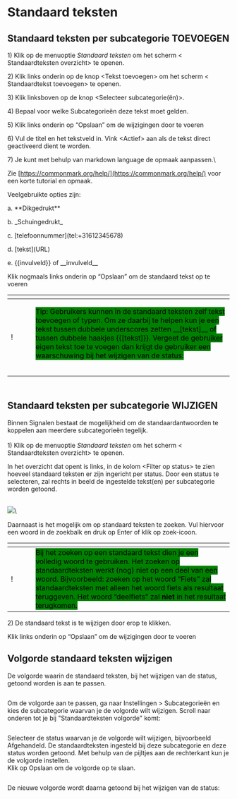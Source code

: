 # Standaard teksten

## **Standaard teksten per subcategorie TOEVOEGEN**

1\)      Klik op de menuoptie _Standaard teksten_ om het scherm < Standaardteksten overzicht> te openen.

2\)      Klik links onderin op de knop \<Tekst toevoegen> om het scherm < Standaardtekst toevoegen> te openen.

3\)      Klik linksboven op de knop \<Selecteer subcategorie(ën)>.

4\)      Bepaal voor welke Subcategorieën deze tekst moet gelden.

5\)      Klik links onderin op “Opslaan” om de wijzigingen door te voeren

6\)      Vul de titel en het tekstveld in. Vink \<Actief> aan als de tekst direct geactiveerd dient te worden.

7\)      Je kunt met behulp van markdown language de opmaak aanpassen.\


Zie [https://commonmark.org/help/](https://commonmark.org/help/) voor een korte tutorial en opmaak.

Veelgebruikte opties zijn:

a.      \*\*Dikgedrukt\*\*

b.      \_Schuingedrukt\_

c.       \[telefoonnummer]\(tel:+31612345678)

d.      \[tekst]\(URL)

e.      \{{invulveld\}} of \_\_invulveld\_\_

Klik nogmaals links onderin op “Opslaan” om de standaard tekst op te voeren

<table data-header-hidden><thead><tr><th width="40"></th><th></th></tr></thead><tbody><tr><td>!</td><td><p><mark style="background-color:green;">Tip: Gebruikers kunnen in de standaard teksten zelf tekst toevoegen of typen. Om ze daarbij te helpen kun je een tekst tussen dubbele underscores zetten __[tekst]__ of tussen dubbele haakjes {{[tekst]}}. Vergeet de gebruiker eigen tekst toe te voegen dan krijgt de gebruiker een waarschuwing bij het wijzigen van de status:</mark></p><p><img src=".gitbook/assets/image (79).png" alt="" data-size="original"></p></td></tr></tbody></table>

\
**Standaard teksten per subcategorie WIJZIGEN**
-----------------------------------------------

Binnen Signalen bestaat de mogelijkheid om de standaardantwoorden te koppelen aan meerdere subcategorieën tegelijk.\
\
1\)      Klik op de menuoptie _Standaard teksten_ om het scherm < Standaardteksten overzicht> te openen.

In het overzicht dat opent is links, in de kolom \<Filter op status> te zien hoeveel standaard teksten er zijn ingericht per status. Door een status te selecteren, zal rechts in beeld de ingestelde tekst(en) per subcategorie worden getoond.

\
![](<.gitbook/assets/image (80).png>)\


Daarnaast is het mogelijk om op standaard teksten te zoeken. Vul hiervoor een woord in de zoekbalk en druk op Enter of klik op zoek-icoon.

<table data-header-hidden><thead><tr><th width="40"></th><th></th></tr></thead><tbody><tr><td>!</td><td><mark style="background-color:green;">Bij het zoeken op een standaard tekst dien je een volledig woord te gebruiken. Het zoeken op standaardteksten werkt (nog) niet op een deel van een woord. Bijvoorbeeld: zoeken op het woord “Fiets” zal standaardteksten met alleen het woord fiets als resultaat teruggeven. Het woord “deelfiets” zal <strong>niet</strong> in het resultaat terugkomen.</mark></td></tr></tbody></table>

2\)      De standaard tekst is te wijzigen door erop te klikken.

Klik links onderin op “Opslaan” om de wijzigingen door te voeren

## Volgorde standaard teksten wijzigen

De volgorde waarin de standaard teksten, bij het wijzigen van de status, getoond worden is aan te passen.

<div align="left">

<figure><img src=".gitbook/assets/image (6).png" alt=""><figcaption></figcaption></figure>

</div>

Om de volgorde aan te passen, ga naar Instellingen > Subcategorieën en kies de subcategorie waarvan je de volgorde wilt wijzigen. Scroll naar onderen tot je bij "Standaardteksten volgorde" komt:

<div align="left">

<figure><img src=".gitbook/assets/image (7).png" alt=""><figcaption></figcaption></figure>

</div>

Selecteer de status waarvan je de volgorde wilt wijzigen, bijvoorbeeld Afgehandeld. De standaardteksten ingesteld bij deze subcategorie en deze status worden getoond. Met behulp van de pijltjes aan de rechterkant kun je de volgorde instellen.\
Klik op Opslaan om de volgorde op te slaan.

<div align="left">

<figure><img src=".gitbook/assets/image (10).png" alt=""><figcaption></figcaption></figure>

</div>

De nieuwe volgorde wordt daarna getoond bij het wijzigen van de status:

<div align="left">

<figure><img src=".gitbook/assets/image (11).png" alt=""><figcaption></figcaption></figure>

</div>
